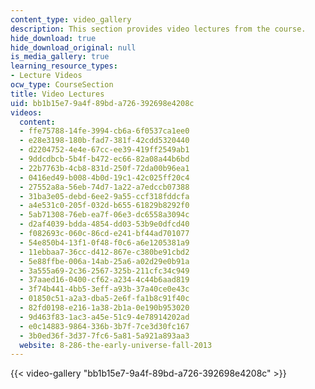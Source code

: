 ```yaml
---
content_type: video_gallery
description: This section provides video lectures from the course.
hide_download: true
hide_download_original: null
is_media_gallery: true
learning_resource_types:
- Lecture Videos
ocw_type: CourseSection
title: Video Lectures
uid: bb1b15e7-9a4f-89bd-a726-392698e4208c
videos:
  content:
  - ffe75788-14fe-3994-cb6a-6f0537ca1ee0
  - e28e3198-180b-fad7-381f-42cdd5320440
  - d2204752-4e4e-67cc-ee39-419ff2549ab1
  - 9ddcdbcb-5b4f-b472-ec66-82a08a44b6bd
  - 22b7763b-4cb8-831d-250f-72da00b96ea1
  - 0416ed49-b008-4b0d-19c1-42c025ff20c4
  - 27552a8a-56eb-74d7-1a22-a7edccb07388
  - 31ba3e05-debd-6ee2-9a55-ccf318fddcfa
  - a4e531c0-205f-032d-b655-61829b8292f0
  - 5ab71308-76eb-ea7f-06e3-dc6558a3094c
  - d2af4039-bdda-4854-dd03-53b9e0dfcd40
  - f082693c-060c-86cd-e241-bf44ad701077
  - 54e850b4-13f1-0f48-f0c6-a6e1205381a9
  - 11ebbaa7-36cc-d412-867e-c380be91cbd2
  - 5e88ffbe-006a-14ab-25a6-a02d29e0b91a
  - 3a555a69-2c36-2567-325b-211cfc34c949
  - 37aaed16-0400-cf62-a234-4c44b6aad819
  - 3f74b441-4bb5-3eff-a93b-37a40ce0e43c
  - 01850c51-a2a3-dba5-2e6f-fa1b8c91f40c
  - 82fd0198-e216-1a38-2b1a-0e190b953020
  - 9d463f83-1ac3-a45e-51c9-4e78914202ad
  - e0c14883-9864-336b-3b7f-7ce3d30fc167
  - 3b0ed36f-3d37-7fc6-5a81-5a921a893aa3
  website: 8-286-the-early-universe-fall-2013
---
```



{{< video-gallery "bb1b15e7-9a4f-89bd-a726-392698e4208c" >}}

